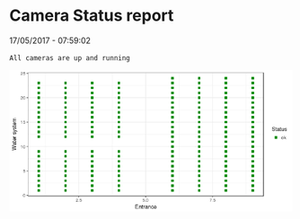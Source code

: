 Camera Status report
================
17/05/2017 - 07:59:02

    All cameras are up and running

![](camreport_files/figure-markdown_github/unnamed-chunk-2-1.png)
